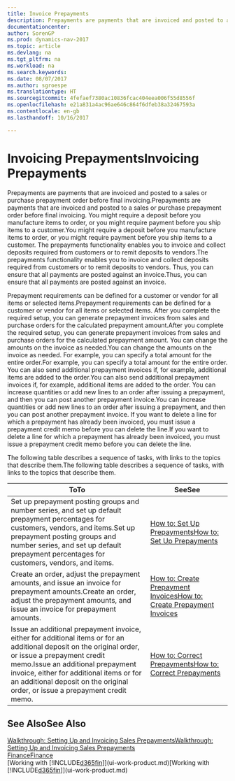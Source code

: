 ```yaml
---
title: Invoice Prepayments
description: Prepayments are payments that are invoiced and posted to a sales or purchase prepayment order before final invoicing. You might require a deposit before you manufacture items to order, or you might require payment before you ship items to a customer. The prepayments functionality enables you to invoice and collect deposits required from customers or to remit deposits to vendors. Thus, you can ensure that all payments are posted against an invoice.
documentationcenter: 
author: SorenGP
ms.prod: dynamics-nav-2017
ms.topic: article
ms.devlang: na
ms.tgt_pltfrm: na
ms.workload: na
ms.search.keywords: 
ms.date: 08/07/2017
ms.author: sgroespe
ms.translationtype: HT
ms.sourcegitcommit: 4fefaef7380ac10836fcac404eea006f55d8556f
ms.openlocfilehash: e21a831a4ac96ae646c864f6dfeb38a32467593a
ms.contentlocale: en-gb
ms.lasthandoff: 10/16/2017

---
```

# <a name="invoicing-prepayments"></a><span data-ttu-id="696af-106">Invoicing Prepayments</span><span class="sxs-lookup"><span data-stu-id="696af-106">Invoicing Prepayments</span></span>
<span data-ttu-id="696af-107">Prepayments are payments that are invoiced and posted to a sales or purchase prepayment order before final invoicing.</span><span class="sxs-lookup"><span data-stu-id="696af-107">Prepayments are payments that are invoiced and posted to a sales or purchase prepayment order before final invoicing.</span></span> <span data-ttu-id="696af-108">You might require a deposit before you manufacture items to order, or you might require payment before you ship items to a customer.</span><span class="sxs-lookup"><span data-stu-id="696af-108">You might require a deposit before you manufacture items to order, or you might require payment before you ship items to a customer.</span></span> <span data-ttu-id="696af-109">The prepayments functionality enables you to invoice and collect deposits required from customers or to remit deposits to vendors.</span><span class="sxs-lookup"><span data-stu-id="696af-109">The prepayments functionality enables you to invoice and collect deposits required from customers or to remit deposits to vendors.</span></span> <span data-ttu-id="696af-110">Thus, you can ensure that all payments are posted against an invoice.</span><span class="sxs-lookup"><span data-stu-id="696af-110">Thus, you can ensure that all payments are posted against an invoice.</span></span>  

 <span data-ttu-id="696af-111">Prepayment requirements can be defined for a customer or vendor for all items or selected items.</span><span class="sxs-lookup"><span data-stu-id="696af-111">Prepayment requirements can be defined for a customer or vendor for all items or selected items.</span></span> <span data-ttu-id="696af-112">After you complete the required setup, you can generate prepayment invoices from sales and purchase orders for the calculated prepayment amount.</span><span class="sxs-lookup"><span data-stu-id="696af-112">After you complete the required setup, you can generate prepayment invoices from sales and purchase orders for the calculated prepayment amount.</span></span> <span data-ttu-id="696af-113">You can change the amounts on the invoice as needed.</span><span class="sxs-lookup"><span data-stu-id="696af-113">You can change the amounts on the invoice as needed.</span></span> <span data-ttu-id="696af-114">For example, you can specify a total amount for the entire order.</span><span class="sxs-lookup"><span data-stu-id="696af-114">For example, you can specify a total amount for the entire order.</span></span> <span data-ttu-id="696af-115">You can also send additional prepayment invoices if, for example, additional items are added to the order.</span><span class="sxs-lookup"><span data-stu-id="696af-115">You can also send additional prepayment invoices if, for example, additional items are added to the order.</span></span> <span data-ttu-id="696af-116">You can increase quantities or add new lines to an order after issuing a prepayment, and then you can post another prepayment invoice.</span><span class="sxs-lookup"><span data-stu-id="696af-116">You can increase quantities or add new lines to an order after issuing a prepayment, and then you can post another prepayment invoice.</span></span> <span data-ttu-id="696af-117">If you want to delete a line for which a prepayment has already been invoiced, you must issue a prepayment credit memo before you can delete the line.</span><span class="sxs-lookup"><span data-stu-id="696af-117">If you want to delete a line for which a prepayment has already been invoiced, you must issue a prepayment credit memo before you can delete the line.</span></span>  

 <span data-ttu-id="696af-118">The following table describes a sequence of tasks, with links to the topics that describe them.</span><span class="sxs-lookup"><span data-stu-id="696af-118">The following table describes a sequence of tasks, with links to the topics that describe them.</span></span>

|<span data-ttu-id="696af-119">**To**</span><span class="sxs-lookup"><span data-stu-id="696af-119">**To**</span></span>|<span data-ttu-id="696af-120">**See**</span><span class="sxs-lookup"><span data-stu-id="696af-120">**See**</span></span>|  
|------------|-------------|  
|<span data-ttu-id="696af-121">Set up prepayment posting groups and number series, and set up default prepayment percentages for customers, vendors, and items.</span><span class="sxs-lookup"><span data-stu-id="696af-121">Set up prepayment posting groups and number series, and set up default prepayment percentages for customers, vendors, and items.</span></span>|[<span data-ttu-id="696af-122">How to: Set Up Prepayments</span><span class="sxs-lookup"><span data-stu-id="696af-122">How to: Set Up Prepayments</span></span>](finance-set-up-prepayments.md)|
|<span data-ttu-id="696af-123">Create an order, adjust the prepayment amounts, and issue an invoice for prepayment amounts.</span><span class="sxs-lookup"><span data-stu-id="696af-123">Create an order, adjust the prepayment amounts, and issue an invoice for prepayment amounts.</span></span>|[<span data-ttu-id="696af-124">How to: Create Prepayment Invoices</span><span class="sxs-lookup"><span data-stu-id="696af-124">How to: Create Prepayment Invoices</span></span>](finance-how-to-create-prepayment-invoices.md)|  
|<span data-ttu-id="696af-125">Issue an additional prepayment invoice, either for additional items or for an additional deposit on the original order, or issue a prepayment credit memo.</span><span class="sxs-lookup"><span data-stu-id="696af-125">Issue an additional prepayment invoice, either for additional items or for an additional deposit on the original order, or issue a prepayment credit memo.</span></span>|[<span data-ttu-id="696af-126">How to: Correct Prepayments</span><span class="sxs-lookup"><span data-stu-id="696af-126">How to: Correct Prepayments</span></span>](finance-how-to-correct-prepayments.md)|  

## <a name="see-also"></a><span data-ttu-id="696af-127">See Also</span><span class="sxs-lookup"><span data-stu-id="696af-127">See Also</span></span>  
[<span data-ttu-id="696af-128">Walkthrough: Setting Up and Invoicing Sales Prepayments</span><span class="sxs-lookup"><span data-stu-id="696af-128">Walkthrough: Setting Up and Invoicing Sales Prepayments</span></span>](walkthrough-setting-up-and-invoicing-sales-prepayments.md)  
[<span data-ttu-id="696af-129">Finance</span><span class="sxs-lookup"><span data-stu-id="696af-129">Finance</span></span>](finance.md)  
<span data-ttu-id="696af-130">[Working with [!INCLUDE[d365fin](includes/d365fin_md.md)]](ui-work-product.md)</span><span class="sxs-lookup"><span data-stu-id="696af-130">[Working with [!INCLUDE[d365fin](includes/d365fin_md.md)]](ui-work-product.md)</span></span>

